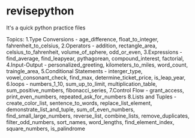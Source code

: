 # revisepython

It's a quick python practice files

Topics:
1.Type Conversions - age_difference, float_to_integer, fahrenheit_to_celsius,
2.Operators - addition, rectangle_area, celsius_to_fahrenheit, volume_of_sphere, odd_or_even,
3.Expressions - find_average, find_leapyear, pythagorean, compound_interest, factorial,
4.Input-Output - personalized_greeting, kilometers_to_miles, word_count, traingle_area,
5.Conditional Statements - interger_type, vowel_consonant_check, find_max, determine_ticket_price, is_leap_year,
6.loops - numbers_1_10, sum_up_to_limit, multiplication_table, sum_positive_numbers, fibonacci_series,
7.Control Flow - grant_access, print_even_numbers, repeated_ask_for_numbers
8.Lists and Tuples - create_color_list, sentence_to_words, replace_list_element, demonstrate_list_and_tuple, sum_of_even_numbers, find_small_large_numbers, reverse_list, combine_lists, remove_duplicates, filter_odd_numbers, sort_names, word_lengths, find_element_index, square_numbers, is_palindrome
